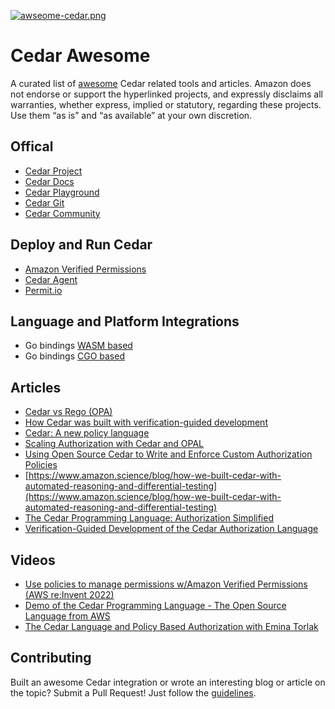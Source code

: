 [![awseome-cedar.png](https://i.postimg.cc/Kz4gVS6Y/awseome-cedar.png)](https://postimg.cc/wy8vyPTK)

# Cedar Awesome

A curated list of [awesome](https://github.com/sindresorhus/awesome) Cedar related tools and articles. Amazon does not endorse or support the hyperlinked projects, and expressly disclaims all warranties, whether express, implied or statutory, regarding these projects. Use them “as is” and “as available” at your own discretion.

## Offical 
  - [Cedar Project](https://www.cedarpolicy.com/en)  
  - [Cedar Docs](https://docs.cedarpolicy.com/)
  - [Cedar Playground](https://www.cedarpolicy.com/en/playground)
  - [Cedar Git](https://github.com/cedar-policy)
  - [Cedar Community](https://io.permit.io/07ATaP)

## Deploy and Run Cedar
  - [Amazon Verified Permissions](https://aws.amazon.com/verified-permissions/)
  - [Cedar Agent](https://github.com/permitio/cedar-agent)
  - [Permit.io](https://www.permit.io/) 


## Language and Platform Integrations
  - Go bindings [WASM based](https://github.com/Joffref/cedar) 
  - Go bindings [CGO based](https://github.com/iann0036/cedargo)

## Articles
  - [Cedar vs Rego (OPA)](https://www.permit.io/blog/opa-vs-cedar)
  - [How Cedar was built with verification-guided development](https://www.amazon.science/blog/how-we-built-cedar-with-automated-reasoning-and-differential-testing)
  - [Cedar: A new policy language](https://onecloudplease.com/blog/cedar-a-new-policy-language)
  - [Scaling Authorization with Cedar and OPAL](https://www.permit.io/blog/scaling-authorization-with-cedar-and-opal)
  - [Using Open Source Cedar to Write and Enforce Custom Authorization Policies](https://aws.amazon.com/blogs/opensource/using-open-source-cedar-to-write-and-enforce-custom-authorization-policies/)
  - [https://www.amazon.science/blog/how-we-built-cedar-with-automated-reasoning-and-differential-testing](https://www.amazon.science/blog/how-we-built-cedar-with-automated-reasoning-and-differential-testing)
  - [The Cedar Programming Language: Authorization Simplified](https://thenewstack.io/the-cedar-programming-language-authorization-simplified/)
  - [Verification-Guided Development of the Cedar Authorization Language](https://cps-vo.org/node/94470)

## Videos
  - [Use policies to manage permissions w/Amazon Verified Permissions (AWS re:Invent 2022)](https://www.youtube.com/watch?v=k6pPcnLuOXY)
  - [Demo of the Cedar Programming Language - The Open Source Language from AWS](https://www.youtube.com/watch?v=PzmDYyyA5xM)
- [The Cedar Language and Policy Based Authorization with Emina Torlak](https://authorizationinsoftware.auth0.com/public/49/Authorization-in-Software-f9b69587/55f50479)

## Contributing

Built an awesome Cedar integration or wrote an interesting blog or article on the topic? Submit a Pull Request! Just follow the [guidelines](https://github.com/cedar-policy/.github/blob/main/CONTRIBUTING.md). 
